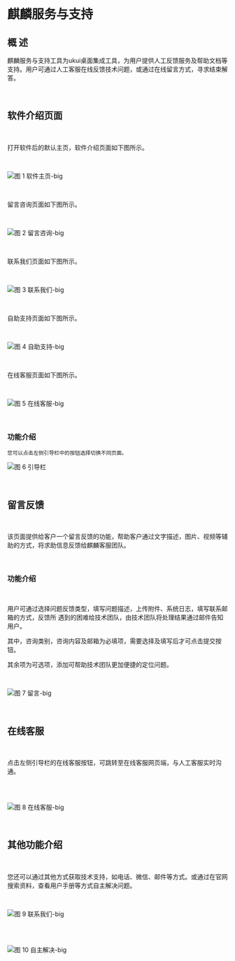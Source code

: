 # 麒麟服务与支持
## 概 述
麒麟服务与支持工具为ukui桌面集成工具，为用户提供人工反馈服务及帮助文档等支持。用户可通过人工客服在线反馈技术问题，或通过在线留言方式，寻求结束解答。

<br>

## 软件介绍页面

<br>

打开软件后的默认主页，软件介绍页面如下图所示。

<br>

![图 1 软件主页-big](image/introduce.png)

<br>

留言咨询页面如下图所示。

<br>

![图 2 留言咨询-big](image/message.png)

<br>

联系我们页面如下图所示。

<br>

![图 3 联系我们-big](image/contact.png)

<br>

自助支持页面如下图所示。

<br>

![图 4 自助支持-big](image/diy.png)

<br>

在线客服页面如下图所示。

<br>

![图 5 在线客服-big](image/customer.png)

<br>

### 功能介绍
    您可以点击左侧引导栏中的按钮选择切换不同页面。
![图 6 引导栏](image/navigation.png)

<br>

## 留言反馈

<br>

该页面提供给客户一个留言反馈的功能，帮助客户通过文字描述，图片、视频等辅助的方式，将求助信息反馈给麒麟客服团队。

<br>

### 功能介绍

<br>

 用户可通过选择问题反馈类型，填写问题描述，上传附件、系统日志，填写联系邮箱的方式，反馈所
 遇到的困难给技术团队，由技术团队将处理结果通过邮件告知用户。
 
 其中，咨询类别，咨询内容及邮箱为必填项，需要选择及填写后才可点击提交按钮。
 
 其余项为可选项，添加可帮助技术团队更加便捷的定位问题。

<br>

![图 7 留言-big](image/leavemessage.png)

<br>

## 在线客服

<br>

点击左侧引导栏的在线客服按钮，可跳转至在线客服网页端，与人工客服实时沟通。

<br>
<br>

![图 8 在线客服-big](image/customer.png)

<br>

## 其他功能介绍

<br>

您还可以通过其他方式获取技术支持，如电话、微信、邮件等方式。或通过在官网搜索资料，查看用户手册等方式自主解决问题。

<br>

![图 9 联系我们-big](image/telus.png)

<br>

<br>

![图 10 自主解决-big](image/byself.png)

<br>

